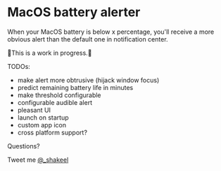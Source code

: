 # MacOS battery alerter

When your MacOS battery is below x percentage, you'll receive a more obvious alert than the default one in notification center.

🚨This is a work in progress.🚨

TODOs:

* make alert more obtrusive (hijack window focus)
* predict remaining battery life in minutes
* make threshold configurable
* configurable audible alert
* pleasant UI
* launch on startup
* custom app icon
* cross platform support?

Questions?

Tweet me [@_shakeel](http://twitter.com/_shakeel)
